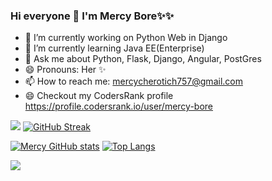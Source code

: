 ### Hi everyone 👋 I'm Mercy Bore✨✨
- 🔭 I’m currently working on  Python Web in Django
- 🌱 I’m currently learning Java EE(Enterprise)
- 💬 Ask me about Python, Flask, Django, Angular, PostGres
- 😄 Pronouns: Her ✨
- 📫 How to reach me: mercycherotich757@gmail.com
- 😄 Checkout my CodersRank profile https://profile.codersrank.io/user/mercy-bore

<!--
**macc254/macc254** is a ✨ _special_ ✨ repository because its `README.md` (this file) appears on your GitHub profile.

Here are some ideas to get you started:

- 🔭 I’m currently working on ...
- 🌱 I’m currently learning ...
- 👯 I’m looking to collaborate on ...
- 🤔 I’m looking for help with ...
- 💬 Ask me about ...
- 📫 How to reach me: ...
- 😄 Pronouns: ...
- ⚡ Fun fact: ...
-->
[![](https://raw.githubusercontent.com/mercy-bore/mercy-bore/main/chat.svg?token=AAABPWFQB3UQVH67GAPKNRLAXLBQG)](https://twitter.com/@mercybore3)
[![GitHub Streak](https://github-readme-streak-stats.herokuapp.com?user=mercy-bore&theme=jolly&date_format=M%20j%5B%2C%20Y%5D)](https://git.io/streak-stats)

<!-- [![wakatime](https://wakatime.com/badge/user/b44b1356-dee7-4791-a127-91e80dac6093.svg)](https://wakatime.com/@b44b1356-dee7-4791-a127-91e80dac6093)  -->

[![Mercy GitHub stats](https://github-readme-stats.vercel.app/api?username=mercy-bore&show_icons=true&theme=radical&count_private=true)](https://github.com/mercy-bore/github-readme-stats) [![Top Langs](https://github-readme-stats.vercel.app/api/top-langs/?username=mercy-bore&layout=compact)](https://github.com/mercy-bore/github-readme-stats)

<!-- [![Mercy wakatime stats](https://github-readme-stats.vercel.app/api/wakatime?username=mercybore](https://github.com/mercybore/github-readme-stats)  
 -->



<!-- <a href="https://wakatime.com"><img height=400px src="https://wakatime.com/share/@CyberBoolean/70badf7b-de41-497e-9241-6c2f3a80dfb2.png" /></a> !-->


<a href="https://hits.seeyoufarm.com"><img src="https://hits.seeyoufarm.com/api/count/incr/badge.svg?url=https%3A%2F%2Fgithub.com%2Fmercy-bore%2Fhit-counter&count_bg=%2379C83D&title_bg=%23555555&icon=&icon_color=%23E7E7E7&title=hits&edge_flat=false"/></a>

